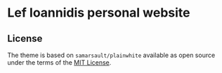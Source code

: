 # Lef Ioannidis personal website

## License

The theme is based on `samarsault/plainwhite` available as open source under the terms of the [MIT License](https://opensource.org/licenses/MIT).

